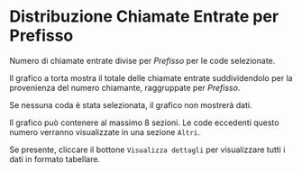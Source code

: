 # Distribuzione Chiamate Entrate per Prefisso

Numero di chiamate entrate divise per *Prefisso* per le code selezionate.

Il grafico a torta mostra il totale delle chiamate entrate suddividendolo per la 
provenienza del numero chiamante, raggruppate per *Prefisso*.

Se nessuna coda è stata selezionata, il grafico non mostrerà dati.

Il grafico può contenere al massimo 8 sezioni. Le code eccedenti questo numero
verranno visualizzate in una sezione `Altri`.

Se presente, cliccare il bottone `Visualizza dettagli` per visualizzare tutti i dati
in formato tabellare.

